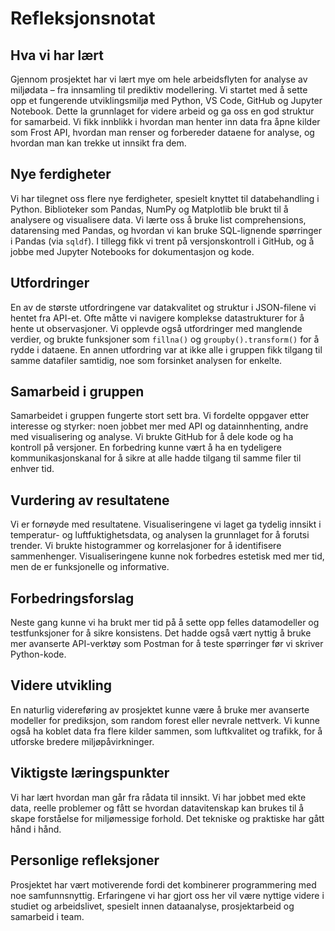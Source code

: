 # Refleksjonsnotat

## Hva vi har lært
Gjennom prosjektet har vi lært mye om hele arbeidsflyten for analyse av miljødata – fra innsamling til prediktiv modellering. Vi startet med å sette opp et fungerende utviklingsmiljø med Python, VS Code, GitHub og Jupyter Notebook. Dette la grunnlaget for videre arbeid og ga oss en god struktur for samarbeid. Vi fikk innblikk i hvordan man henter inn data fra åpne kilder som Frost API, hvordan man renser og forbereder dataene for analyse, og hvordan man kan trekke ut innsikt fra dem.

## Nye ferdigheter
Vi har tilegnet oss flere nye ferdigheter, spesielt knyttet til databehandling i Python. Biblioteker som Pandas, NumPy og Matplotlib ble brukt til å analysere og visualisere data. Vi lærte oss å bruke list comprehensions, datarensing med Pandas, og hvordan vi kan bruke SQL-lignende spørringer i Pandas (via `sqldf`). I tillegg fikk vi trent på versjonskontroll i GitHub, og å jobbe med Jupyter Notebooks for dokumentasjon og kode.

## Utfordringer
En av de største utfordringene var datakvalitet og struktur i JSON-filene vi hentet fra API-et. Ofte måtte vi navigere komplekse datastrukturer for å hente ut observasjoner. Vi opplevde også utfordringer med manglende verdier, og brukte funksjoner som `fillna()` og `groupby().transform()` for å rydde i dataene. En annen utfordring var at ikke alle i gruppen fikk tilgang til samme datafiler samtidig, noe som forsinket analysen for enkelte.

## Samarbeid i gruppen
Samarbeidet i gruppen fungerte stort sett bra. Vi fordelte oppgaver etter interesse og styrker: noen jobbet mer med API og datainnhenting, andre med visualisering og analyse. Vi brukte GitHub for å dele kode og ha kontroll på versjoner. En forbedring kunne vært å ha en tydeligere kommunikasjonskanal for å sikre at alle hadde tilgang til samme filer til enhver tid.

## Vurdering av resultatene
Vi er fornøyde med resultatene. Visualiseringene vi laget ga tydelig innsikt i temperatur- og luftfuktighetsdata, og analysen la grunnlaget for å forutsi trender. Vi brukte histogrammer og korrelasjoner for å identifisere sammenhenger. Visualiseringene kunne nok forbedres estetisk med mer tid, men de er funksjonelle og informative.

## Forbedringsforslag
Neste gang kunne vi ha brukt mer tid på å sette opp felles datamodeller og testfunksjoner for å sikre konsistens. Det hadde også vært nyttig å bruke mer avanserte API-verktøy som Postman for å teste spørringer før vi skriver Python-kode.

## Videre utvikling
En naturlig videreføring av prosjektet kunne være å bruke mer avanserte modeller for prediksjon, som random forest eller nevrale nettverk. Vi kunne også ha koblet data fra flere kilder sammen, som luftkvalitet og trafikk, for å utforske bredere miljøpåvirkninger.

## Viktigste læringspunkter
Vi har lært hvordan man går fra rådata til innsikt. Vi har jobbet med ekte data, reelle problemer og fått se hvordan datavitenskap kan brukes til å skape forståelse for miljømessige forhold. Det tekniske og praktiske har gått hånd i hånd.

## Personlige refleksjoner
Prosjektet har vært motiverende fordi det kombinerer programmering med noe samfunnsnyttig. Erfaringene vi har gjort oss her vil være nyttige videre i studiet og arbeidslivet, spesielt innen dataanalyse, prosjektarbeid og samarbeid i team.


